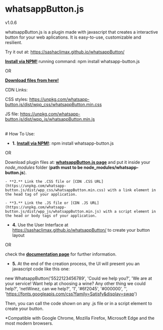 # whatsappButton.js
v1.0.6

whatsappButton.js is a plugin made with javascript that creates a interactive button for your web aplications. 
It is easy-to-use, customizable and resilient.

Try it out at: https://sashaclimax.github.io/whatsappButton/

**[Install via NPM!](https://npmjs.com/package/whatsapp-button.js)** running command: npm install whatsapp-button.js

OR 

**[Download files from here!](https://github.com/sashaclimax/whatsapp-button.js)**

CDN Links:

CSS styles: https://unpkg.com/whatsapp-button.js/dist/wpp_css/whatsappButton.min.css

JS file: https://unpkg.com/whatsapp-button.js/dist/wpp_js/whatsappButton.min.js

<br>
# How To Use:

- **1.** **[Install via NPM!](https://npmjs.com/package/whatsapp-button.js)**: npm install whatsapp-button.js 

OR

Download plugin files at: **[whatsappButton.js page](https://github.com/sashaclimax/whatsapp-button.js)** and put it inside your *node_modules* folder (**path must to be node_modules/whatsapp-button.js**).

    - **2.** Link the .CSS file or [CDN .CSS URL](https://unpkg.com/whatsapp-button.js/dist/wpp_css/whatsappButton.min.css) with a link element in the head tag of your application. 

    - **3.** Link the .JS file or [CDN .JS URL](https://unpkg.com/whatsapp-button.js/dist/wpp_js/whatsappButton.min.js) with a script element in the head or body tags of your application. 

- **4.** Use the User Interface at https://sashaclimax.github.io/whatsappButton/ to create your button layout 

OR

check the **[documentation page](https://github.com/sashaclimax/whatsappButton)** for further information.

- **5.** At the end of the creation process, the UI will present you an javascript code like this one:

new WhatsappButton('5522123456789', 'Could we help you?', 'We are at your service! Want help at choosing a wine? Any other thing we could help?', 'netWinez, can we help?', '1', '#6f2045', '#000000', '', 'https://fonts.googleapis.com/css?family=Satisfy&display=swap')

Then, you can call the code shown on any .js file or in a script element to create your button.

*Compatible with Google Chrome, Mozilla Firefox, Microsoft Edge and the most modern browsers.
